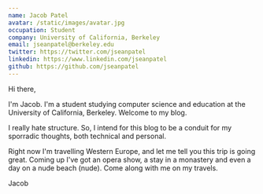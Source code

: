 ```yaml
---
name: Jacob Patel
avatar: /static/images/avatar.jpg
occupation: Student
company: University of California, Berkeley
email: jseanpatel@berkeley.edu
twitter: https://twitter.com/jseanpatel
linkedin: https://www.linkedin.com/jseanpatel
github: https://github.com/jseanpatel
---
```


Hi there,

I'm Jacob. I'm a student studying computer science and education at the University of California, Berkeley. Welcome to my blog.

I really hate structure. So, I intend for this blog to be a conduit for my sporradic thoughts, both technical and personal.

Right now I'm travelling Western Europe, and let me tell you this trip is going great. Coming up I've got an opera show, a stay in a monastery and even a day on a nude beach (nude). Come along with me on my travels.

Jacob

